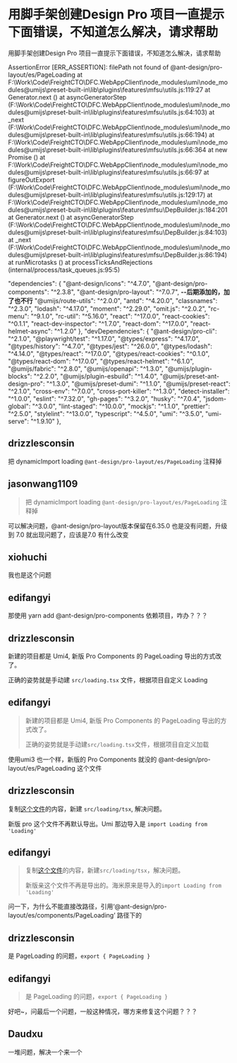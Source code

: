 # 用脚手架创建Design Pro 项目一直提示下面错误，不知道怎么解决，请求帮助

用脚手架创建Design Pro 项目一直提示下面错误，不知道怎么解决，请求帮助

AssertionError [ERR_ASSERTION]: filePath not found of @ant-design/pro-layout/es/PageLoading
at F:\Work\Code\FreightCTO\DFC.WebAppClient\node_modules\umi\node_modules\@umijs\preset-built-in\lib\plugins\features\mfsu\utils.js:119:27
at Generator.next (<anonymous>)
at asyncGeneratorStep (F:\Work\Code\FreightCTO\DFC.WebAppClient\node_modules\umi\node_modules\@umijs\preset-built-in\lib\plugins\features\mfsu\utils.js:64:103)
at \_next (F:\Work\Code\FreightCTO\DFC.WebAppClient\node_modules\umi\node_modules\@umijs\preset-built-in\lib\plugins\features\mfsu\utils.js:66:194)
at F:\Work\Code\FreightCTO\DFC.WebAppClient\node_modules\umi\node_modules\@umijs\preset-built-in\lib\plugins\features\mfsu\utils.js:66:364
at new Promise (<anonymous>)
at F:\Work\Code\FreightCTO\DFC.WebAppClient\node_modules\umi\node_modules\@umijs\preset-built-in\lib\plugins\features\mfsu\utils.js:66:97
at figureOutExport (F:\Work\Code\FreightCTO\DFC.WebAppClient\node_modules\umi\node_modules\@umijs\preset-built-in\lib\plugins\features\mfsu\utils.js:129:17)
at F:\Work\Code\FreightCTO\DFC.WebAppClient\node_modules\umi\node_modules\@umijs\preset-built-in\lib\plugins\features\mfsu\DepBuilder.js:184:201
at Generator.next (<anonymous>)
at asyncGeneratorStep (F:\Work\Code\FreightCTO\DFC.WebAppClient\node_modules\umi\node_modules\@umijs\preset-built-in\lib\plugins\features\mfsu\DepBuilder.js:84:103)
at \_next (F:\Work\Code\FreightCTO\DFC.WebAppClient\node_modules\umi\node_modules\@umijs\preset-built-in\lib\plugins\features\mfsu\DepBuilder.js:86:194)
at runMicrotasks (<anonymous>)
at processTicksAndRejections (internal/process/task_queues.js:95:5)

"dependencies": {
"@ant-design/icons": "^4.7.0",
"@ant-design/pro-components": "^2.3.8",
"@ant-design/pro-layout": "^7.0.7", **--后期添加的，加了也不行**
"@umijs/route-utils": "^2.0.0",
"antd": "^4.20.0",
"classnames": "^2.3.0",
"lodash": "^4.17.0",
"moment": "^2.29.0",
"omit.js": "^2.0.2",
"rc-menu": "^9.1.0",
"rc-util": "^5.16.0",
"react": "^17.0.0",
"react-cookies": "^0.1.1",
"react-dev-inspector": "^1.7.0",
"react-dom": "^17.0.0",
"react-helmet-async": "^1.2.0"
},
"devDependencies": {
"@ant-design/pro-cli": "^2.1.0",
"@playwright/test": "^1.17.0",
"@types/express": "^4.17.0",
"@types/history": "^4.7.0",
"@types/jest": "^26.0.0",
"@types/lodash": "^4.14.0",
"@types/react": "^17.0.0",
"@types/react-cookies": "^0.1.0",
"@types/react-dom": "^17.0.0",
"@types/react-helmet": "^6.1.0",
"@umijs/fabric": "^2.8.0",
"@umijs/openapi": "^1.3.0",
"@umijs/plugin-blocks": "^2.2.0",
"@umijs/plugin-esbuild": "^1.4.0",
"@umijs/preset-ant-design-pro": "^1.3.0",
"@umijs/preset-dumi": "^1.1.0",
"@umijs/preset-react": "^2.1.0",
"cross-env": "^7.0.0",
"cross-port-killer": "^1.3.0",
"detect-installer": "^1.0.0",
"eslint": "^7.32.0",
"gh-pages": "^3.2.0",
"husky": "^7.0.4",
"jsdom-global": "^3.0.0",
"lint-staged": "^10.0.0",
"mockjs": "^1.1.0",
"prettier": "^2.5.0",
"stylelint": "^13.0.0",
"typescript": "^4.5.0",
"umi": "^3.5.0",
"umi-serve": "^1.9.10"
},

## drizzlesconsin

把 dynamicImport loading `@ant-design/pro-layout/es/PageLoading` 注释掉

## jasonwang1109

> 把 dynamicImport loading `@ant-design/pro-layout/es/PageLoading` 注释掉

可以解决问题，@ant-design/pro-layout版本保留在6.35.0 也是没有问题，升级到 7.0 就出现问题了，应该是7.0 有什么改变

## xiohuchi

我也是这个问题

## edifangyi

那使用 yarn add @ant-design/pro-components 依赖项目，咋办？？？

## drizzlesconsin

新建的项目都是 Umi4, 新版 Pro Components 的 PageLoading 导出的方式改了。

正确的姿势就是手动建 `src/loading.tsx` 文件，根据项目自定义 Loading

## edifangyi

> 新建的项目都是 Umi4, 新版 Pro Components 的 PageLoading 导出的方式改了。
>
> 正确的姿势就是手动建`src/loading.tsx`文件，根据项目自定义加载

使用umi3 也一个样，新版的 Pro Components 就没的 @ant-design/pro-layout/es/PageLoading 这个文件

## drizzlesconsin

复制[这个文件](https://github.com/ant-design/pro-components/blob/master/packages/layout/src/components/PageLoading/index.tsx)的内容，新建 `src/loading/tsx`, 解决问题。

新版 pro 这个文件不再默认导出。Umi 那边导入是 `import Loading from 'Loading'`

## edifangyi

> 复制[这个文件](https://github.com/ant-design/pro-components/blob/master/packages/layout/src/components/PageLoading/index.tsx)的内容，新建`src/loading/tsx`，解决问题。
>
> 新版亲这个文件不再是导出的。海米原来是导入的`import Loading from 'Loading'`

问一下，为什么不能直接改路径，引用‘@ant-design/pro-layout/es/components/PageLoading’ 路径下的

## drizzlesconsin

是 PageLoading 的问题，`export { PageLoading }`

## edifangyi

> 是 PageLoading 的问题，`export { PageLoading }`

好吧~，问最后一个问题，一般这种情况，哪方来修复这个问题？？？

## Daudxu

一堆问题，解决一个来一个
